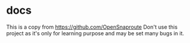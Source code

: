 # docs
This is a copy from https://github.com/OpenSnaproute
Don't use this project as it's only for learning purpose and may be set many bugs in it.
